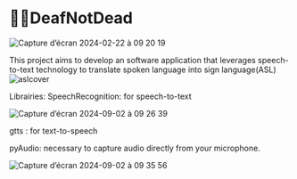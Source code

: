 # 🤟🏽DeafNotDead

![Capture d’écran 2024-02-22 à 09 20 19](https://github.com/user-attachments/assets/85d86f53-c233-46d3-8545-f61d22bf4bc6)

This project aims to develop an  software application that leverages speech-to-text technology to translate spoken language into sign language(ASL)
![aslcover](https://github.com/user-attachments/assets/d2283f22-e8c4-4ee9-8202-0f9db4cc9c64)

Librairies:
SpeechRecognition: for speech-to-text

![Capture d’écran 2024-09-02 à 09 26 39](https://github.com/user-attachments/assets/c9567cbd-6c3e-4fbb-a81c-1785fb994f9a)

gtts : for text-to-speech 

pyAudio: necessary to capture audio directly from your microphone.


![Capture d’écran 2024-09-02 à 09 35 56](https://github.com/user-attachments/assets/c4b563d1-8119-44e1-94ba-bb5449addc74)

